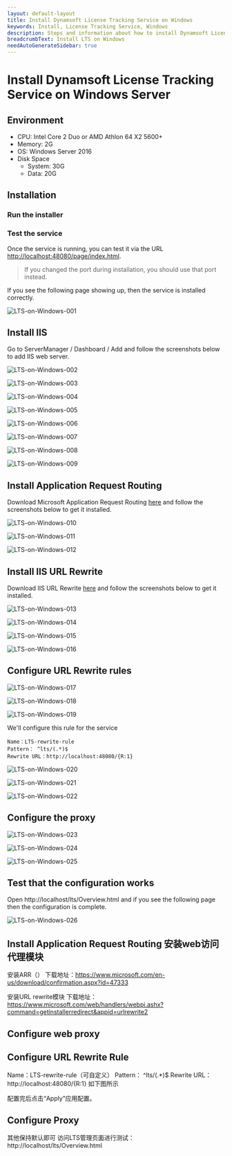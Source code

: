 ```yaml
---
layout: default-layout
title: Install Dynamsoft License Tracking Service on Windows
keywords: Install, License Tracking Service, Windows
description: Steps and information about how to install Dynamsoft License Tracking Service on Windows
breadcrumbText: Install LTS on Windows
needAutoGenerateSidebar: true
---
```


# Install Dynamsoft License Tracking Service on Windows Server

## Environment

* CPU: Intel Core 2 Duo or AMD Athlon 64 X2 5600+
* Memory: 2G
* OS: Windows Server 2016
* Disk Space
  + System: 30G
  + Data: 20G

## Installation

### Run the installer

### Test the service

Once the service is running, you can test it via the URL [http://localhost:48080/page/index.html](http://localhost:48080/page/index.html).

> If you changed the port during installation, you should use that port instead.

If you see the following page showing up, then the service is installed correctly.

![LTS-on-Windows-001]({{site.assets}}imgs/ltsonwin-001.png)

## Install IIS

Go to ServerManager / Dashboard / Add and follow the screenshots below to add IIS web server.
 

![LTS-on-Windows-002]({{site.assets}}imgs/ltsonwin-002.png)

![LTS-on-Windows-003]({{site.assets}}imgs/ltsonwin-003.png)

![LTS-on-Windows-004]({{site.assets}}imgs/ltsonwin-004.png)

![LTS-on-Windows-005]({{site.assets}}imgs/ltsonwin-005.png)

![LTS-on-Windows-006]({{site.assets}}imgs/ltsonwin-006.png)

![LTS-on-Windows-007]({{site.assets}}imgs/ltsonwin-007.png)

![LTS-on-Windows-008]({{site.assets}}imgs/ltsonwin-008.png)

![LTS-on-Windows-009]({{site.assets}}imgs/ltsonwin-009.png)

## Install Application Request Routing

Download Microsoft Application Request Routing [here](https://www.microsoft.com/en-us/download/confirmation.aspx?id=47333) and follow the screenshots below to get it installed.

![LTS-on-Windows-010]({{site.assets}}imgs/ltsonwin-010.png)

![LTS-on-Windows-011]({{site.assets}}imgs/ltsonwin-011.png)

![LTS-on-Windows-012]({{site.assets}}imgs/ltsonwin-012.png)

## Install IIS URL Rewrite

Download IIS URL Rewrite [here](https://www.iis.net/downloads/microsoft/url-rewrite) and follow the screenshots below to get it installed.

![LTS-on-Windows-013]({{site.assets}}imgs/ltsonwin-013.png)

![LTS-on-Windows-014]({{site.assets}}imgs/ltsonwin-014.png)

![LTS-on-Windows-015]({{site.assets}}imgs/ltsonwin-015.png)

![LTS-on-Windows-016]({{site.assets}}imgs/ltsonwin-016.png)

## Configure URL Rewrite rules

![LTS-on-Windows-017]({{site.assets}}imgs/ltsonwin-017.png)

![LTS-on-Windows-018]({{site.assets}}imgs/ltsonwin-018.png)

![LTS-on-Windows-019]({{site.assets}}imgs/ltsonwin-019.png)

We'll configure this rule for the service

``` text
Name：LTS-rewrite-rule
Pattern： ^lts/(.*)$
Rewrite URL：http://localhost:48080/{R:1}
```

![LTS-on-Windows-020]({{site.assets}}imgs/ltsonwin-020.png)

![LTS-on-Windows-021]({{site.assets}}imgs/ltsonwin-021.png)

![LTS-on-Windows-022]({{site.assets}}imgs/ltsonwin-022.png)

## Configure the proxy

![LTS-on-Windows-023]({{site.assets}}imgs/ltsonwin-023.png)

![LTS-on-Windows-024]({{site.assets}}imgs/ltsonwin-024.png)

![LTS-on-Windows-025]({{site.assets}}imgs/ltsonwin-025.png)

## Test that the configuration works

Open http://localhost/lts/Overview.html and if you see the following page then the configuration is complete.

![LTS-on-Windows-026]({{site.assets}}imgs/ltsonwin-026.png)

 

 

 

 

 

 

 

## Install  Application Request Routing 安装web访问代理模块

安装ARR（）
下载地址：https://www.microsoft.com/en-us/download/confirmation.aspx?id=47333
 

 

 
安装URL rewrite模块
下载地址：https://www.microsoft.com/web/handlers/webpi.ashx?command=getinstallerredirect&appid=urlrewrite2
 

 

 

 

##  Configure web proxy

 

 

 

## Configure URL Rewrite Rule

Name：LTS-rewrite-rule（可自定义）
Pattern： ^lts/(.*)$
Rewrite URL：http://localhost:48080/{R:1}
如下图所示
 

 

 
配置完后点击“Apply”应用配置。

## Configure Proxy

 

 

 
其他保持默认即可
访问LTS管理页面进行测试：
http://localhost/lts/Overview.html
 
